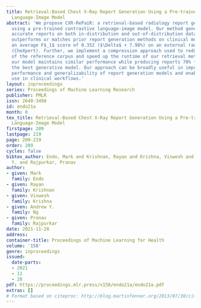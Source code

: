 ```yaml
---
title: Retrieval-Based Chest X-Ray Report Generation Using a Pre-trained Contrastive
  Language-Image Model
abstract: 'We propose CXR-RePaiR: a retrieval-based radiology report generation approach
  using a pre-trained contrastive language-image model. Our method generates clinically
  accurate reports on both in-distribution and out-of-distribution data. CXR-RePaiR
  outperforms or matches prior report generation methods on clinical metrics, achieving
  an average F$_1$ score of 0.352 ($\Delta$ + 7.98%) on an external radiology dataset
  (CheXpert). Further, we implement a compression approach used to reduce the size
  of the reference corpus and speed up the runtime of our retrieval method. With compression,
  our model maintains similar performance while producing reports 70% faster than
  the best generative model. Our approach can be broadly useful in improving the diagnostic
  performance and generalizability of report generation models and enabling their
  use in clinical workflows.'
layout: inproceedings
series: Proceedings of Machine Learning Research
publisher: PMLR
issn: 2640-3498
id: endo21a
month: 0
tex_title: Retrieval-Based Chest X-Ray Report Generation Using a Pre-trained Contrastive
  Language-Image Model
firstpage: 209
lastpage: 219
page: 209-219
order: 209
cycles: false
bibtex_author: Endo, Mark and Krishnan, Rayan and Krishna, Viswesh and Ng, Andrew
  Y. and Rajpurkar, Pranav
author:
- given: Mark
  family: Endo
- given: Rayan
  family: Krishnan
- given: Viswesh
  family: Krishna
- given: Andrew Y.
  family: Ng
- given: Pranav
  family: Rajpurkar
date: 2021-11-28
address:
container-title: Proceedings of Machine Learning for Health
volume: '158'
genre: inproceedings
issued:
  date-parts:
  - 2021
  - 11
  - 28
pdf: https://proceedings.mlr.press/v158/endo21a/endo21a.pdf
extras: []
# Format based on citeproc: http://blog.martinfenner.org/2013/07/30/citeproc-yaml-for-bibliographies/
---
```

